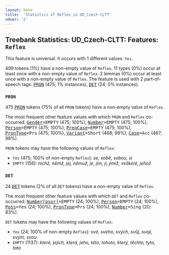 ```yaml
---
layout: base
title:  'Statistics of Reflex in UD_Czech-CLTT'
udver: '2'
---
```


## Treebank Statistics: UD_Czech-CLTT: Features: `Reflex`

This feature is universal.
It occurs with 1 different values: `Yes`.

499 tokens (1%) have a non-empty value of `Reflex`.
11 types (0%) occur at least once with a non-empty value of `Reflex`.
2 lemmas (0%) occur at least once with a non-empty value of `Reflex`.
The feature is used with 2 part-of-speech tags: <tt><a href="cs_cltt-pos-PRON.html">PRON</a></tt> (475; 1% instances), <tt><a href="cs_cltt-pos-DET.html">DET</a></tt> (24; 0% instances).

### `PRON`

475 <tt><a href="cs_cltt-pos-PRON.html">PRON</a></tt> tokens (75% of all `PRON` tokens) have a non-empty value of `Reflex`.

The most frequent other feature values with which `PRON` and `Reflex` co-occurred: <tt><a href="cs_cltt-feat-Gender.html">Gender</a></tt><tt>=EMPTY</tt> (475; 100%), <tt><a href="cs_cltt-feat-Number.html">Number</a></tt><tt>=EMPTY</tt> (475; 100%), <tt><a href="cs_cltt-feat-Person.html">Person</a></tt><tt>=EMPTY</tt> (475; 100%), <tt><a href="cs_cltt-feat-PrepCase.html">PrepCase</a></tt><tt>=EMPTY</tt> (475; 100%), <tt><a href="cs_cltt-feat-PronType.html">PronType</a></tt><tt>=Prs</tt> (475; 100%), <tt><a href="cs_cltt-feat-Variant.html">Variant</a></tt><tt>=Short</tt> (468; 99%), <tt><a href="cs_cltt-feat-Case.html">Case</a></tt><tt>=Acc</tt> (467; 98%).

`PRON` tokens may have the following values of `Reflex`:

* `Yes` (475; 100% of non-empty `Reflex`): <em>se, sobě, sebou, si</em>
* `EMPTY` (156): <em>nichž, němž, jej, němuž, je, jim, jí, jimiž, veškeré, jehož</em>

### `DET`

24 <tt><a href="cs_cltt-pos-DET.html">DET</a></tt> tokens (2% of all `DET` tokens) have a non-empty value of `Reflex`.

The most frequent other feature values with which `DET` and `Reflex` co-occurred: <tt><a href="cs_cltt-feat-Number-psor.html">Number[psor]</a></tt><tt>=EMPTY</tt> (24; 100%), <tt><a href="cs_cltt-feat-Person.html">Person</a></tt><tt>=EMPTY</tt> (24; 100%), <tt><a href="cs_cltt-feat-Poss.html">Poss</a></tt><tt>=Yes</tt> (24; 100%), <tt><a href="cs_cltt-feat-PronType.html">PronType</a></tt><tt>=Prs</tt> (24; 100%), <tt><a href="cs_cltt-feat-Number.html">Number</a></tt><tt>=Sing</tt> (20; 83%).

`DET` tokens may have the following values of `Reflex`:

* `Yes` (24; 100% of non-empty `Reflex`): <em>své, svého, svých, svůj, svoji, svým, svou</em>
* `EMPTY` (1137): <em>které, jejich, která, jeho, této, tohoto, který, těchto, tyto, tato</em>

